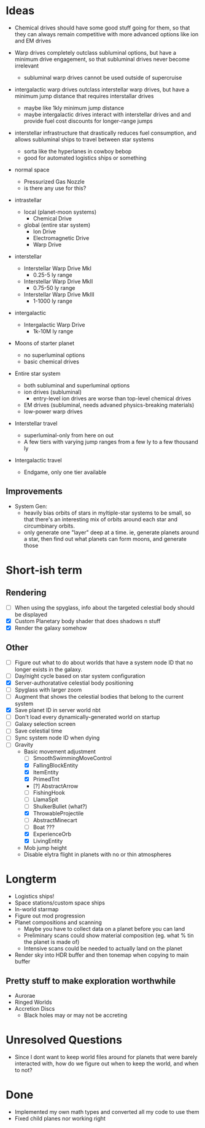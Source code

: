 # Ideas

- Chemical drives should have some good stuff going for them, so that they can always remain competitive with more advanced options like ion and EM drives
- Warp drives completely outclass subluminal options, but have a minimum drive engagement, so that subluminal drives never become irrelevant
	- subluminal warp drives cannot be used outside of supercruise
- intergalactic warp drives outclass interstellar warp drives, but have a minimum jump distance that requires interstallar drives
	- maybe like 1kly minimum jump distance
	- maybe intergalactic drives interact with interstellar drives and and provide fuel cost discounts for longer-range jumps

- interstellar infrastructure that drastically reduces fuel consumption, and allows subluminal ships to travel between star systems
	- sorta like the hyperlanes in cowboy bebop
	- good for automated logistics ships or something

- normal space
	- Pressurized Gas Nozzle
	- is there any use for this?
- intrastellar
	- local (planet-moon systems)
		- Chemical Drive
	- global (entire star system)
		- Ion Drive
		- Electromagnetic Drive
		- Warp Drive
- interstellar
	- Interstellar Warp Drive MkI
		- 0.25-5 ly range
	- Interstellar Warp Drive MkII
		- 0.75-50 ly range
	- Interstellar Warp Drive MkIII
		- 1-1000 ly range
- intergalactic
	- Intergalactic Warp Drive
		- 1k-10M ly range

- Moons of starter planet
	- no superluminal options
	- basic chemical drives
- Entire star system
	- both subluminal and superluminal options
	- ion drives (subluminal)
		- entry-level ion drives are worse than top-level chemical drives
	- EM drives (subluminal, needs advaned physics-breaking materials)
	- low-power warp drives
- Interstellar travel
	- superluminal-only from here on out
	- A few tiers with varying jump ranges from a few ly to a few thousand ly
- Intergalactic travel
	- Endgame, only one tier available

## Improvements
- System Gen:
	- heavily bias orbits of stars in myltiple-star systems to be small, so that there's an interesting mix of orbits around each star and circumbinary orbits.
	- only generate one "layer" deep at a time. ie, generate planets around a star, then find out what planets can form moons, and generate those

# Short-ish term


## Rendering
- [ ] When using the spyglass, info about the targeted celestial body should be displayed
- [x] Custom Planetary body shader that does shadows n stuff
- [x] Render the galaxy somehow

## Other
- [ ] Figure out what to do about worlds that have a system node ID that no longer exists in the galaxy.
- [ ] Day/night cycle based on star system configuration
- [x] Server-authoratative celestial body positioning
- [ ] Spyglass with larger zoom
- [ ] Augment that shows the celestial bodies that belong to the current system
- [x] Save planet ID in server world nbt
- [ ] Don't load every dynamically-generated world on startup
- [ ] Galaxy selection screen
- [ ] Save celestial time
- [ ] Sync system node ID when dying
- [ ] Gravity
	- Basic movement adjustment
		- [ ] SmoothSwimmingMoveControl
		- [x] FallingBlockEntity
		- [x] ItemEntity
		- [x] PrimedTnt
		- [?] AbstractArrow
		- [ ] FishingHook
		- [ ] LlamaSpit
		- [ ] ShulkerBullet (what?)
		- [x] ThrowableProjectile
		- [ ] AbstractMinecart
		- [ ] Boat ???
		- [x] ExperienceOrb
		- [x] LivingEntity
	- Mob jump height
	- Disable elytra flight in planets with no or thin atmospheres

# Longterm
- Logistics ships!
- Space stations/custom space ships
- In-world starmap
- Figure out mod progression
- Planet compositions and scanning
	- Maybe you have to collect data on a planet before you can land
	- Preliminary scans could show material composition (eg. what % tin the planet is made of)
	- Intensive scans could be needed to actually land on the planet
- Render sky into HDR buffer and then tonemap when copying to main buffer

## Pretty stuff to make exploration worthwhile
- Aurorae
- Ringed Worlds
- Accretion Discs
	- Black holes may or may not be accreting

# Unresolved Questions
- Since I dont want to keep world files around for planets that were barely interacted with, how do we figure out when to keep the world, and when to not?

# Done
- Implemented my own math types and converted all my code to use them
- Fixed child planes nor working right